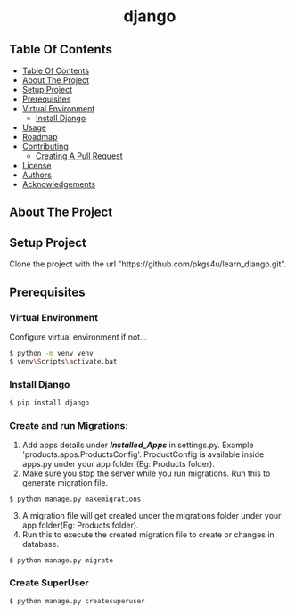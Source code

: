 

<p align="center">
<h1 align="center">django</h1>


## Table Of Contents
- [Table Of Contents](##Table-Of-Contents)
- [About The Project](##About-The-Project)
- [Setup Project](##Setup-Project)
- [Prerequisites](##Prerequisites)
- [Virtual Environment](###Virtual-Environment)
  - [Install Django](###Install-Django)
- [Usage](#usage)
- [Roadmap](#roadmap)
- [Contributing](#contributing)
  - [Creating A Pull Request](#creating-a-pull-request)
- [License](#license)
- [Authors](#authors)
- [Acknowledgements](#acknowledgements)

## About The Project


## Setup Project

<p>Clone the project with the url "https://github.com/pkgs4u/learn_django.git".</p>

## Prerequisites

### Virtual Environment
<p>Configure virtual environment if not...</p>

```bash
$ python -m venv venv
$ venv\Scripts\activate.bat
```

### Install Django

```bash
$ pip install django
```


### Create and run Migrations:

1) Add apps details under **_Installed_Apps_** in settings.py. Example 'products.apps.ProductsConfig'. ProductConfig is available inside apps.py under your app folder (Eg: Products folder).
2) Make sure you stop the server while you run migrations. Run this to generate migration file.
```shell
$ python manage.py makemigrations
``` 
3) A migration file will get created under the migrations folder under your app folder(Eg: Products folder).
4) Run this to execute the created migration file to create or changes in database.
```shell
$ python manage.py migrate
``` 


### Create SuperUser

```bash
$ python manage.py createsuperuser
```

